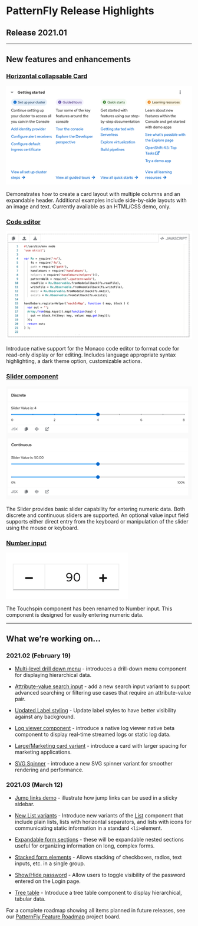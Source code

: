# PatternFly Release Highlights
## Release 2021.01
----------------------------------------------------------
## New features and enhancements

### [Horizontal collapsable Card](https://www.patternfly.org/v4/components/card/html-demos#horizontal-grid-expanded)

![horizontal card demo](./img/horizontal-card.png)

Demonstrates how to create a card layout with multiple columns and an expandable header. Additional examples include side-by-side layouts with an image and text. Currently available as an HTML/CSS demo, only.

### [Code editor](https://www.patternfly.org/v4/components/code-editor)

![code editor](./img/code-editor.png)

 Introduce native support for the Monaco code editor to format code for read-only display or for editing. Includes language appropriate syntax highlighting, a dark theme option, customizable actions.

 ### [Slider component](https://www.patternfly.org/v4/components/slider)

![slider examples](./img/slider.png)

 The Slider provides basic slider capability for entering numeric data. Both discrete and continuous sliders are supported. An optional value input field supports either direct entry from the keyboard or manipulation of the slider using the mouse or keyboard.

### [Number input](https://www.patternfly.org/v4/components/number-input)

![number input component](./img/number-input.png)

The Touchspin component has been renamed to Number input. This component is designed for easily entering numeric data.

-----------------------------------------------------------------------------

## What we’re working on...

### 2021.02 (February 19)

* [Multi-level drill down menu](https://github.com/patternfly/patternfly-react/issues/5024) - introduces a drill-down menu component for displaying hierarchical data.

* [Attribute-value search input](https://github.com/patternfly/patternfly-design/issues/771) - add a new search input variant to support advanced searching or filtering use cases that require an attribute-value pair.

* [Updated Label styling](https://github.com/patternfly/patternfly/issues/3810) - Update label styles to have better visibility against any background.

* [Log viewer component](https://github.com/patternfly/patternfly-react/issues/5341) - introduce a native log viewer native beta component to display real-time streamed logs or static log data.

* [Large/Marketing card variant](https://github.com/patternfly/patternfly/issues/3670) - introduce a card with larger spacing for marketing applications.

* [SVG Spinner](https://github.com/patternfly/patternfly-react/issues/5343) - introduce a new SVG spinner variant for smoother rendering and performance.

### 2021.03 (March 12)

* [Jump links demo](https://github.com/patternfly/patternfly/issues/3560) - illustrate how jump links can be used in a sticky sidebar.

* [New List variants](https://github.com/patternfly/patternfly-react/issues/5336) - Introduce new variants of the [List](https://www.patternfly.org/v4/components/list) component that include plain lists, lists with horizontal separators, and lists with icons for communicating static information in a standard `<li>`element.

* [Expandable form sections](https://github.com/patternfly/patternfly/issues/3557) - these will be expandable nested sections useful for organizing information on long, complex forms.

* [Stacked form elements](https://github.com/patternfly/patternfly-react/issues/5286) - Allows stacking of checkboxes, radios, text inputs, etc. in a single group.

* [Show/Hide password](https://github.com/patternfly/patternfly/issues/3770) - Allow users to toggle visibility of the password entered on the Login page.

* [Tree table](https://github.com/patternfly/patternfly/issues/3809) - Introduce a tree table component to display hierarchical, tabular data.

For a complete roadmap showing all items planned in future releases, see our [PatternFly Feature Roadmap](https://github.com/orgs/patternfly/projects/4?fullscreen=true) project board.

